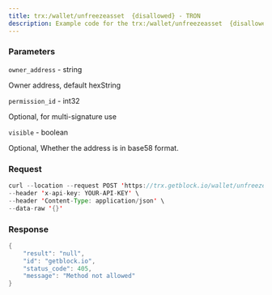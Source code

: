 ```yaml
---
title: trx:/wallet/unfreezeasset  {disallowed} - TRON
description: Example code for the trx:/wallet/unfreezeasset  {disallowed} rest method. Сomplete guide on how to use trx:/wallet/unfreezeasset  {disallowed} rest in GetBlock.io Web3 documentation.
---
```


### Parameters


`owner_address` - string

Owner address, default hexString

`permission_id` - int32

Optional, for multi-signature use

`visible` - boolean

Optional, Whether the address is in base58 format.

### Request

``` java
curl --location --request POST 'https://trx.getblock.io/wallet/unfreezeasset' \
--header 'x-api-key: YOUR-API-KEY' \
--header 'Content-Type: application/json' \
--data-raw '{}'
```

###  Response

``` java
{
    "result": "null",
    "id": "getblock.io",
    "status_code": 405,
    "message": "Method not allowed"
}
```

